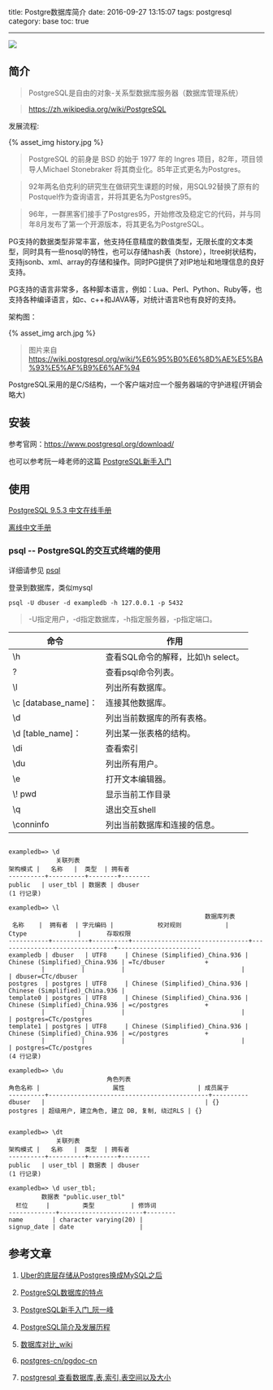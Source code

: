 title: Postgre数据库简介
date: 2016-09-27 13:15:07
tags: postgresql
category: base
toc: true

---


![](https://www.postgresql.org/media/img/layout/hdr_left.png   )




## 简介

>PostgreSQL是自由的对象-关系型数据库服务器（数据库管理系统）

> <https://zh.wikipedia.org/wiki/PostgreSQL>


发展流程:

{%  asset_img   history.jpg  %}




> PostgreSQL 的前身是 BSD 的始于 1977 年的 Ingres 项目，82年，项目领导人Michael Stonebraker 将其商业化。85年正式更名为Postgres。

> 92年两名伯克利的研究生在做研究生课题的时候，用SQL92替换了原有的Postquel作为查询语言，并将其更名为Postgres95。

> 96年，一群黑客们接手了Postgres95，开始修改及稳定它的代码，并与同年8月发布了第一个开源版本，将其更名为PostgreSQL。

PG支持的数据类型非常丰富，他支持任意精度的数值类型，无限长度的文本类型，同时具有一些nosql的特性，也可以存储hash表（hstore），ltree树状结构，支持jsonb、xml、array的存储和操作。同时PG提供了对IP地址和地理信息的良好支持。

PG支持的语言非常多，各种脚本语言，例如：Lua、Perl、Python、Ruby等，也支持各种编译语言，如c、c++和JAVA等，对统计语言R也有良好的支持。

架构图：

{%  asset_img   arch.jpg  %}



> 图片来自
> <https://wiki.postgresql.org/wiki/%E6%95%B0%E6%8D%AE%E5%BA%93%E5%AF%B9%E6%AF%94>

PostgreSQL采用的是C/S结构，一个客户端对应一个服务器端的守护进程(开销会略大)

## 安装

参考官网：<https://www.postgresql.org/download/>

也可以参考阮一峰老师的这篇 [PostgreSQL新手入门](http://www.ruanyifeng.com/blog/2013/12/getting_started_with_postgresql.html)

## 使用

[PostgreSQL 9.5.3 中文在线手册](http://www.postgres.cn/docs/9.5/)

[离线中文手册](https://github.com/postgres-cn/pgdoc-cn/releases)

### psql --  PostgreSQL的交互式终端的使用

详细请参见 [psql](http://www.postgres.cn/docs/9.5/app-psql.html)

登录到数据库，类似mysql
``` shell
psql -U dbuser -d exampledb -h 127.0.0.1 -p 5432
```
>-U指定用户，-d指定数据库，-h指定服务器，-p指定端口。

|命令 |作用|
|-----|----|
| \h|查看SQL命令的解释，比如\h select。|
| \?|查看psql命令列表。|
| \l|列出所有数据库。|
| \c [database_name]：| 连接其他数据库。|
| \d| 列出当前数据库的所有表格。|
| \d [table_name]：| 列出某一张表格的结构。|
|\di               | 查看索引|
| \du| 列出所有用户。|
| \e| 打开文本编辑器。|
|\\! pwd|显示当前工作目录|
|\q |退出交互shell|
| \conninfo| 列出当前数据库和连接的信息。|

``` shell

exampledb=> \d
             关联列表             
架构模式 |   名称   |  类型  | 拥有者
----------+----------+--------+--------
public   | user_tbl | 数据表 | dbuser
(1 行记录)

exampledb=> \l
                                                      数据库列表
 名称    |  拥有者  | 字元编码 |            校对规则            |             Ctype              |       存取权限
-----------+----------+----------+--------------------------------+--------------------------------+-----------------------
exampledb | dbuser   | UTF8     | Chinese (Simplified)_China.936 | Chinese (Simplified)_China.936 | =Tc/dbuser           +
         |          |          |                                |                                | dbuser=CTc/dbuser
postgres  | postgres | UTF8     | Chinese (Simplified)_China.936 | Chinese (Simplified)_China.936 |
template0 | postgres | UTF8     | Chinese (Simplified)_China.936 | Chinese (Simplified)_China.936 | =c/postgres          +
         |          |          |                                |                                | postgres=CTc/postgres
template1 | postgres | UTF8     | Chinese (Simplified)_China.936 | Chinese (Simplified)_China.936 | =c/postgres          +
         |          |          |                                |                                | postgres=CTc/postgres
(4 行记录)

exampledb=> \du
                           角色列表
角色名称 |                    属性                    | 成员属于
----------+--------------------------------------------+----------
dbuser   |                                            | {}
postgres | 超级用户, 建立角色, 建立 DB, 复制, 绕过RLS | {}


exampledb=> \dt
             关联列表
架构模式 |   名称   |  类型  | 拥有者
----------+----------+--------+--------
public   | user_tbl | 数据表 | dbuser
(1 行记录)

exampledb=> \d user_tbl;
         数据表 "public.user_tbl"
  栏位     |         类型          | 修饰词
-------------+-----------------------+--------
name        | character varying(20) |
signup_date | date                  |

```
## 参考文章

1. [Uber的底层存储从Postgres换成MySQL之后](http://www.infoq.com/cn/articles/underlying-storage-of-uber-change-from-mysql-to-postgres)

2. [PostgreSQL数据库的特点](http://database.51cto.com/art/200511/10875.htm)

3. [PostgreSQL新手入门_阮一峰](http://www.ruanyifeng.com/blog/2013/12/getting_started_with_postgresql.html)

4. [PostgreSQL简介及发展历程](http://book.51cto.com/art/201201/313178.htm)

5. [数据库对比_wiki](https://wiki.postgresql.org/wiki/%E6%95%B0%E6%8D%AE%E5%BA%93%E5%AF%B9%E6%AF%94)

6. [postgres-cn/pgdoc-cn](https://github.com/postgres-cn/pgdoc-cn)

7. [postgresql 查看数据库,表,索引,表空间以及大小](http://blog.51yip.com/pgsql/1525.html)
